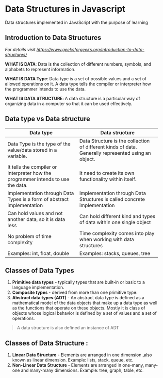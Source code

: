 # Data Structures in Javascript
Data structures implemented in JavaScript with the purpose of learning

## Introduction to Data Structures
*For details visit https://www.geeksforgeeks.org/introduction-to-data-structures/*

**WHAT IS DATA**: Data is the collection of different numbers, symbols, and alphabets to represent information.

**WHAT IS DATA Type**: Data type is a set of possible values and a set of allowed operations on it. A data type tells the compiler or interpreter how the programmer intends to use the data.

**WHAT IS DATA STRUCTURE**: A data structure is a particular way of organizing data in a computer so that it can be used effectively.

## Data type vs Data structure
| Data type  | Data structure |
| ------------- | ------------- |
| Data Type is the type of the value/data stored in a variable. | Data Structure is the collection of different kinds of data. Generally represented using an object. |
| It tells the compiler or interpreter how the programmer intends to use the data. | It need to create its own functionality within itself. |
|Implementation through Data Types is a form of abstract implementation  | Implementation through Data Structures is called concrete implementation  |
| Can hold values and not another data, so it is data less | Can hold different kind and types of data within one single object |
| No problem of time complexity	| 	Time complexity comes into play when working with data structures |
| Examples: int, float, double	| Examples: stacks, queues, tree |

## Classes of Data Types
1. **Primitive data types** - typically types that are built-in or basic to a language implementation.
2. **Composite types** - derived from more than one primitive type.
3. **Abstract data types (ADT)** - An abstract data type is defined as a mathematical model of the data objects that make up a data type as well as the functions that operate on these objects. Mostly it is class of objects whose logical behavior is defined by a set of values and a set of operations.

> A data structure is also defined an instance of ADT

## Classes of Data Structure :
1. **Linear Data Structure** - Elements are arranged in one dimension ,also known as linear dimension. Example: lists, stack, queue, etc.
2. **Non-Linear Data Structure** -  Elements are arranged in one-many, many-one and many-many dimensions. Example: tree, graph, table, etc.